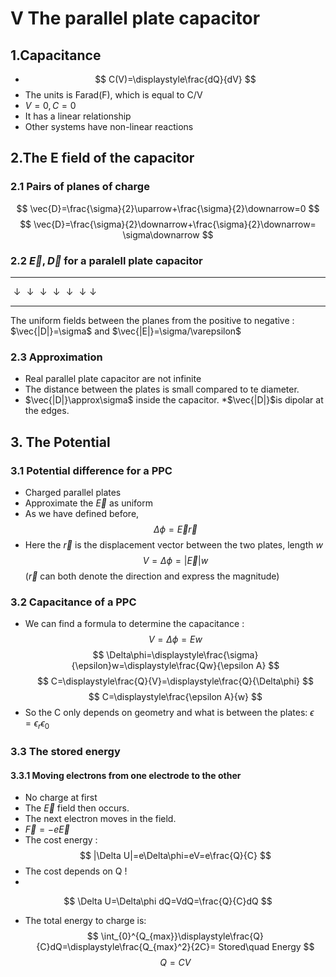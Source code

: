 # V The parallel plate capacitor
## 1.Capacitance
* $$
  C(V)=\displaystyle\frac{dQ}{dV}
  $$
* The units is Farad(F), which is equal to C/V
* $V=0, C=0$
* It has a linear relationship
* Other systems have non-linear reactions
## 2.The E field of the capacitor
### 2.1 Pairs of planes of charge
$$
\vec{D}=\frac{\sigma}{2}\uparrow+\frac{\sigma}{2}\downarrow=0
$$
$$
\vec{D}=\frac{\sigma}{2}\downarrow+\frac{\sigma}{2}\downarrow=
\sigma\downarrow
$$
### 2.2 $\vec{E},\vec{D}$ for a paralell plate capacitor

----
$\downarrow\downarrow\downarrow\downarrow\downarrow\downarrow\downarrow$
____
The uniform fields between the planes from the positive to negative :
$\vec{|D|}=\sigma$ and
$\vec{|E|}=\sigma/\varepsilon$

### 2.3  Approximation
* Real parallel plate capacitor are not infinite
* The distance between the plates is small compared to te diameter.
* $\vec{|D|}\approx\sigma$ inside the capacitor.
*$\vec{|D|}$is dipolar at the edges. 
## 3. The Potential
### 3.1 Potential difference for a PPC
* Charged parallel plates
* Approximate the $\vec{E}$ as uniform
* As we have defined before, 
$$
\Delta\phi=\vec{E}\vec{r
}
$$
* Here the $\vec{r}$ is the displacement vector between the two plates, length $w$ 
  $$
  V=\Delta\phi=|\vec{E}|w
  $$
($\vec{r}$ can both denote the direction and express the magnitude)
### 3.2 Capacitance of a PPC
* We can find a formula to determine the capacitance :
  $$
  V=\Delta\phi=Ew
  $$
  $$
  \Delta\phi=\displaystyle\frac{\sigma}{\epsilon}w=\displaystyle\frac{Qw}{\epsilon A}
  $$
  $$
  C=\displaystyle\frac{Q}{V}=\displaystyle\frac{Q}{\Delta\phi}
  $$
  $$
  C=\displaystyle\frac{\epsilon A}{w}
  $$
* So the C only depends on geometry and what is between the plates: $\epsilon=\epsilon_r\epsilon_0$

### 3.3 The stored energy 
#### 3.3.1 Moving electrons from one electrode to the other
* No charge at first
* The $\vec{E}$ field then occurs.
* The next electron moves in the field.
* $\vec{F}=-e\vec{E}$
* The cost energy :
$$
|\Delta U|=e\Delta\phi=eV=e\frac{Q}{C}
$$
* The cost depends on Q !
* 
$$
\Delta U=\Delta\phi dQ=VdQ=\frac{Q}{C}dQ
$$
* The total energy to charge is:
  $$
  \int_{0}^{Q_{max}}\displaystyle\frac{Q}{C}dQ=\displaystyle\frac{Q_{max}^2}{2C}= Stored\quad Energy
  $$
  $$
  Q=CV
  $$


  
